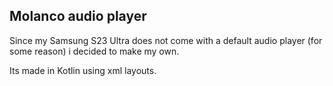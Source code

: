 ## Molanco audio player
Since my Samsung S23 Ultra does not come with a default audio player (for some reason) i decided to make my own.

Its made in Kotlin using xml layouts.